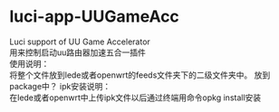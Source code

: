 # luci-app-UUGameAcc
Luci support of UU Game Accelerator  
用来控制启动uu路由器加速五合一插件  
使用说明：  
将整个文件放到lede或者openwrt的feeds文件夹下的二级文件夹中。
放到package中？
ipk安装说明：  
在lede或者openwrt中上传ipk文件以后通过终端用命令opkg install安装 
